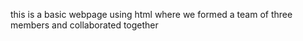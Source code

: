 this is a basic webpage using html where we formed a team of three members and collaborated together
